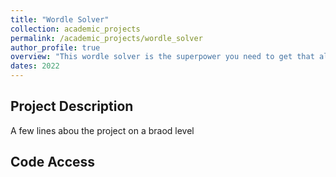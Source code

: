 ```yaml
---
title: "Wordle Solver"
collection: academic_projects
permalink: /academic_projects/wordle_solver
author_profile: true
overview: "This wordle solver is the superpower you need to get that all important advantage over your friends!"
dates: 2022
---
```


## Project Description 
A few lines abou the project on a braod level 

## Code Access
<!-- <a href="{{git_link}}">Explore the git repo</a> -->
